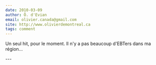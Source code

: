 ```yaml
---
date: 2010-03-09
author: Ô. d'Evian
email: olivier.canada@gmail.com
site: http://www.olivierdemontreal.ca
tags: comment
---
```


<p>Un seul hit, pour le moment. Il n'y a pas beaucoup d'EBTers dans ma région... </p>
---